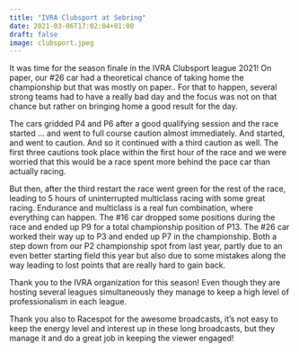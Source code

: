 ```yaml
---
title: "IVRA Clubsport at Sebring"
date: 2021-03-06T17:02:04+01:00
draft: false
image: clubsport.jpeg
---
```



It was time for the season finale in the IVRA Clubsport league 2021! On paper, our #26 car had a theoretical chance of taking home the championship but that was mostly on paper.. For that to happen, several strong teams had to have a really bad day and the focus was not on that chance but rather on bringing home a good result for the day.

The cars gridded P4 and P6 after a good qualifying session and the race started … and went to full course caution almost immediately. And started, and went to caution. And so it continued with a third caution as well. The first three cautions took place within the first hour of the race and we were worried that this would be a race spent more behind the pace car than actually racing.

But then, after the third restart the race went green for the rest of the race, leading to 5 hours of uninterrupted multiclass racing with some great racing. Endurance and multiclass is a real fun combination, where everything can happen. The #16 car dropped some positions during the race and ended up P9 for a total championship position of P13. The #26 car worked their way up to P3 and ended up P7 in the championship. Both a step down from our P2 championship spot from last year, partly due to an even better starting field this year but also due to some mistakes along the way leading to lost points that are really hard to gain back.

Thank you to the IVRA organization for this season! Even though they are hosting several leagues simultaneously they manage to keep a high level of professionalism in each league.

Thank you also to Racespot for the awesome broadcasts, it’s not easy to keep the energy level and interest up in these long broadcasts, but they manage it and do a great job in keeping the viewer engaged!
